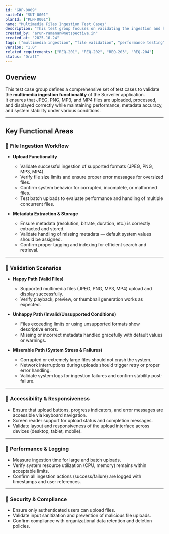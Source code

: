 ```yaml
---
id: "GRP-0009"
suiteId: "SUT-0001"
planId: ["PLN-0001"]
name: "Multimedia Files Ingestion Test Cases"
description: "This test group focuses on validating the ingestion and handling of multimedia files (JPEG, PNG, MP3, MP4) within the Surveiler platform, ensuring smooth uploads, proper error handling, metadata extraction, and system performance during multimedia processing."
created_by: "arun-ramanan@netspective.in"
created_at: "2025-10-24"
tags: ["multimedia ingestion", "file validation", "performance testing"]
version: "1.0"
related_requirements: ["REQ-201", "REQ-202", "REQ-203", "REQ-204"]
status: "Draft"
---
```


## Overview

This test case group defines a comprehensive set of test cases to validate the **multimedia ingestion functionality** of the Surveiler application.  
It ensures that JPEG, PNG, MP3, and MP4 files are uploaded, processed, and displayed correctly while maintaining performance, metadata accuracy, and system stability under various conditions.

---

## Key Functional Areas

### 🔹 File Ingestion Workflow
- **Upload Functionality**  
  - Validate successful ingestion of supported formats (JPEG, PNG, MP3, MP4).  
  - Verify file size limits and ensure proper error messages for oversized files.  
  - Confirm system behavior for corrupted, incomplete, or malformed files.  
  - Test batch uploads to evaluate performance and handling of multiple concurrent files.  

- **Metadata Extraction & Storage**  
  - Ensure metadata (resolution, bitrate, duration, etc.) is correctly extracted and stored.  
  - Validate handling of missing metadata — default system values should be assigned.  
  - Confirm proper tagging and indexing for efficient search and retrieval.  

---

### 🔹 Validation Scenarios
- **Happy Path (Valid Files)**  
  - Supported multimedia files (JPEG, PNG, MP3, MP4) upload and display successfully.  
  - Verify playback, preview, or thumbnail generation works as expected.  

- **Unhappy Path (Invalid/Unsupported Conditions)**  
  - Files exceeding limits or using unsupported formats show descriptive errors.  
  - Missing or incorrect metadata handled gracefully with default values or warnings.  

- **Miserable Path (System Stress & Failures)**  
  - Corrupted or extremely large files should not crash the system.  
  - Network interruptions during uploads should trigger retry or proper error handling.  
  - Validate system logs for ingestion failures and confirm stability post-failure.  

---

### 🔹 Accessibility & Responsiveness
- Ensure that upload buttons, progress indicators, and error messages are accessible via keyboard navigation.  
- Screen reader support for upload status and completion messages.  
- Validate layout and responsiveness of the upload interface across devices (desktop, tablet, mobile).  

---

### 🔹 Performance & Logging
- Measure ingestion time for large and batch uploads.  
- Verify system resource utilization (CPU, memory) remains within acceptable limits.  
- Confirm all ingestion actions (success/failure) are logged with timestamps and user references.  

---

### 🔹 Security & Compliance
- Ensure only authenticated users can upload files.  
- Validate input sanitization and prevention of malicious file uploads.  
- Confirm compliance with organizational data retention and deletion policies.  
